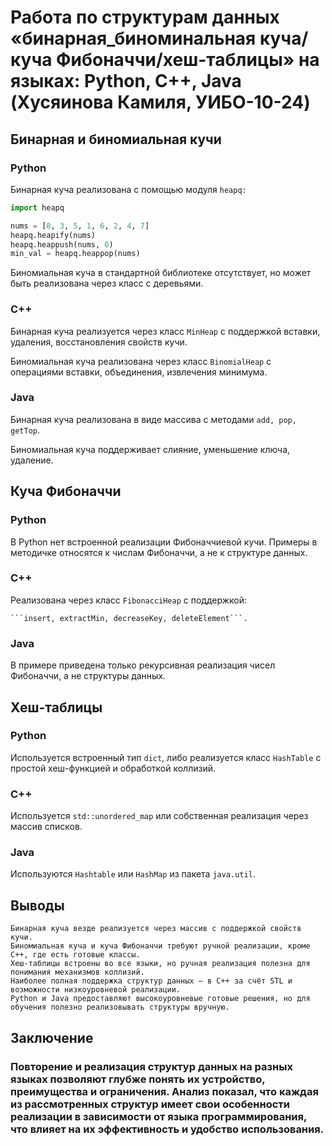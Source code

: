 # Работа по структурам данных «бинарная_биноминальная куча/куча Фибоначчи/хеш-таблицы» на языках: Python, C++, Java (Хусяинова Камиля, УИБО-10-24) 
## Бинарная и биномиальная кучи
### Python 
Бинарная куча реализована с помощью модуля ```heapq:```
```py
import heapq

nums = [8, 3, 5, 1, 6, 2, 4, 7]
heapq.heapify(nums)
heapq.heappush(nums, 0)
min_val = heapq.heappop(nums)
```
Биномиальная куча в стандартной библиотеке отсутствует, но может быть реализована через класс с деревьями.
### C++
Бинарная куча реализуется через класс ```MinHeap``` с поддержкой вставки, удаления, восстановления свойств кучи.

Биномиальная куча реализована через класс ```BinomialHeap``` с операциями вставки, объединения, извлечения минимума.
### Java
Бинарная куча реализована в виде массива с методами ```add, pop, getTop```.

Биномиальная куча поддерживает слияние, уменьшение ключа, удаление.
## Куча Фибоначчи
### Python 
В Python нет встроенной реализации Фибоначчиевой кучи. Примеры в методичке относятся к числам Фибоначчи, а не к структуре данных.
### C++
Реализована через класс ```FibonacciHeap``` с поддержкой:

    ```insert, extractMin, decreaseKey, deleteElement```.
### Java
В примере приведена только рекурсивная реализация чисел Фибоначчи, а не структуры данных.
## Хеш-таблицы
### Python
Используется встроенный тип ```dict```, либо реализуется класс ```HashTable``` с простой хеш-функцией и обработкой коллизий.
### C++
Используется ```std::unordered_map``` или собственная реализация через массив списков.
### Java
Используются ```Hashtable``` или ```HashMap``` из пакета ```java.util```.
## Выводы

    Бинарная куча везде реализуется через массив с поддержкой свойств кучи.
    Биномиальная куча и куча Фибоначчи требуют ручной реализации, кроме C++, где есть готовые классы.
    Хеш-таблицы встроены во все языки, но ручная реализация полезна для понимания механизмов коллизий.
    Наиболее полная поддержка структур данных — в C++ за счёт STL и возможности низкоуровневой реализации.
    Python и Java предоставляют высокоуровневые готовые решения, но для обучения полезно реализовывать структуры вручную.
## Заключение
### Повторение и реализация структур данных на разных языках позволяют глубже понять их устройство, преимущества и ограничения. Анализ показал, что каждая из рассмотренных структур имеет свои особенности реализации в зависимости от языка программирования, что влияет на их эффективность и удобство использования.


